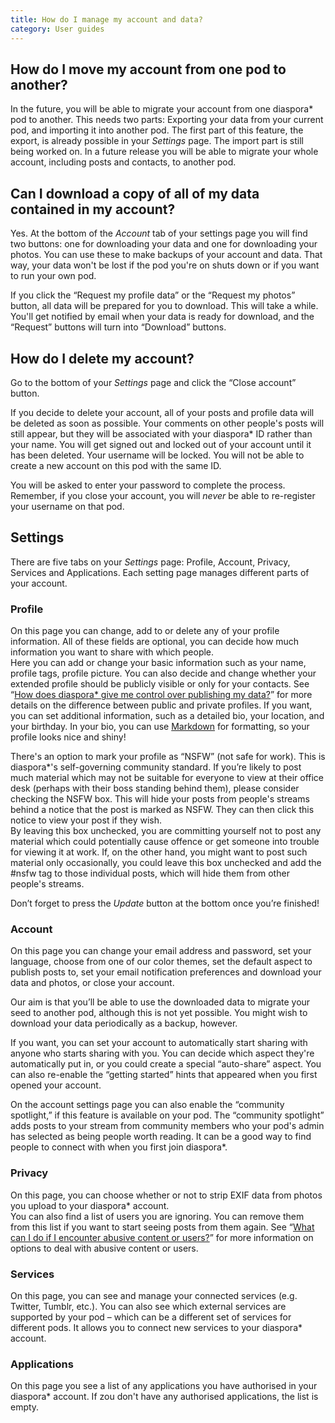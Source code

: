```yaml
---
title: How do I manage my account and data?
category: User guides
---
```


## How do I move my account from one pod to another?

In the future, you will be able to migrate your account from one diaspora\* pod to another. This needs two parts: Exporting your data from your current pod, and importing it into another pod. The first part of this feature, the export, is already possible in your *Settings* page. The import part is still being worked on. In a future release you will be able to migrate your whole account, including posts and contacts, to another pod. 

## Can I download a copy of all of my data contained in my account?

Yes. At the bottom of the *Account* tab of your settings page you will find two buttons: one for downloading your data and one for downloading your photos. You can use these to make backups of your account and data. That way, your data won't be lost if the pod you're on shuts down or if you want to run your own pod.

If you click the “Request my profile data” or the “Request my photos” button, all data will be prepared for you to download. This will take a while. You'll get notified by email when your data is ready for download, and the “Request” buttons will turn into “Download” buttons.

## How do I delete my account?

Go to the bottom of your *Settings* page and click the “Close account” button. 

If you decide to delete your account, all of your posts and profile data will be deleted as soon as possible. Your comments on other people's posts will still appear, but they will be associated with your diaspora\* ID rather than your name. You will get signed out and locked out of your account until it has been deleted. Your username will be locked. You will not be able to create a new account on this pod with the same ID.

You will be asked to enter your password to complete the process. Remember, if you close your account, you will *never* be able to re-register your username on that pod. 

## Settings

There are five tabs on your *Settings* page: Profile, Account, Privacy, Services and Applications. Each setting page manages different parts of your account.

### Profile

On this page you can change, add to or delete any of your profile information. All of these fields are optional, you can decide how much information you want to share with which people.  
Here you can add or change your basic information such as your name, profile tags, profile picture. You can also decide and change whether your extended profile should be publicly visible or only for your contacts. See “[How does diaspora\* give me control over publishing my data?][control_over_publishing_data]” for more details on the difference between public and private profiles. If you want, you can set additional information, such as a detailed bio, your location, and your birthday. In your bio, you can use [Markdown][markdown] for formatting, so your profile looks nice and shiny!

There's an option to mark your profile as “NSFW” (not safe for work). This is diaspora\*'s self-governing community standard. If you’re likely to post much material which may not be suitable for everyone to view at their office desk (perhaps with their boss standing behind them), please consider checking the NSFW box. This will hide your posts from people's streams behind a notice that the post is marked as NSFW. They can then click this notice to view your post if they wish.  
By leaving this box unchecked, you are committing yourself not to post any material which could potentially cause offence or get someone into trouble for viewing it at work. If, on the other hand, you might want to post such material only occasionally, you could leave this box unchecked and add the #nsfw tag to those individual posts, which will hide them from other people's streams.

Don’t forget to press the *Update* button at the bottom once you’re finished!

### Account

On this page you can change your email address and password, set your language, choose from one of our color themes, set the default aspect to publish posts to, set your email notification preferences and download your data and photos, or close your account.

Our aim is that you’ll be able to use the downloaded data to migrate your seed to another pod, although this is not yet possible. You might wish to download your data periodically as a backup, however.

If you want, you can set your account to automatically start sharing with anyone who starts sharing with you. You can decide which aspect they're automatically put in, or you could create a special “auto-share” aspect. You can also re-enable the “getting started” hints that appeared when you first opened your account.

On the account settings page you can also enable the “community spotlight,” if this feature is available on your pod. The “community spotlight” adds posts to your stream from community members who your pod's admin has selected as being people worth reading. It can be a good way to find people to connect with when you first join diaspora\*.

### Privacy

On this page, you can choose whether or not to strip EXIF data from photos you upload to your diaspora\* account.  
You can also find a list of users you are ignoring. You can remove them from this list if you want to start seeing posts from them again. See  “[What can I do if I encounter abusive content or users?][abusive_content]” for more information on options to deal with abusive content or users.

### Services

On this page, you can see and manage your connected services (e.g. Twitter, Tumblr, etc.). You can also see which external services are supported by your pod – which can be a different set of services for different pods. It allows you to connect new services to your diaspora\* account.

### Applications

On this page you see a list of any applications you have authorised in your diaspora\* account. If zou don't have any authorised applications, the list is empty.

[abusive_content]: <%= url_to("guides", "users/abusive_content") %>
[control_over_publishing_data]: <%= url_to("guides", "users/control_over_publishing_data") %>
[markdown]: <%= url_to("site", "formatting") %>